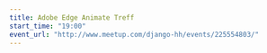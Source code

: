 ```yaml
---
title: Adobe Edge Animate Treff
start_time: "19:00"
event_url: "http://www.meetup.com/django-hh/events/225554803/"
---
```

